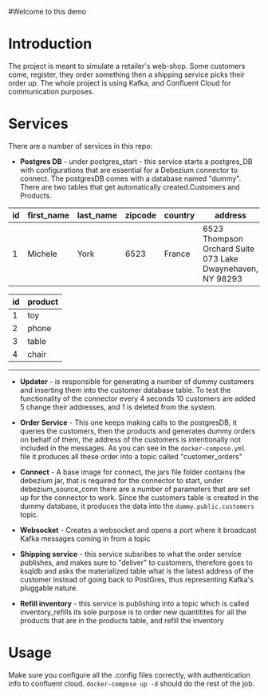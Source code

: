 #Welcome to this demo
# Introduction
The project is meant to simulate a retailer's web-shop. Some customers come, register, they order something then a  shipping service picks their order up. The whole project is using Kafka, and Confluent Cloud for communication purposes. 
# Services
There are a number of services in this repo:
* **Postgres DB** - under postgres_start - this service starts a postgres_DB with configurations that are essential 
for a Debezium connector to connect. The postgresDB comes with a database named "dummy". There are two tables that get automatically created.Customers and Products.

| id      | first_name | last_name      | zipcode | country | address |
| ----------- | ----------- |------------ | ----------- | ------| -------|
| 1      | Michele       | York           | 6523        | France |  6523 Thompson Orchard Suite 073 Lake Dwaynehaven, NY 98293 |


| id      | product |
| ----------- | ----------- |
| 1      | toy       |
| 2   | phone      |
| 3 | table|
| 4 | chair |
***
* **Updater** - is responsible for generating a number of dummy customers and inserting them into the customer database table. To test the functionality of the connector every 4 seconds 10 customers are added 5 change their addresses, and 1 is deleted from the system.

* **Order Service** - This one keeps making calls to the postgresDB, it queries the customers, then the products  and generates dummy orders on behalf of them, the address of the customers is intentionally not included in the messages. As you can see in the `docker-compose.yml ` file it produces all these order into a topic called "customer_orders" 
* **Connect** - A base image for connect, the jars file folder contains the debezium jar, that is required for   the connector to start, under debezium_source_conn there are a number of parameters that are set up for the connector to work. Since the customers table is created in the dummy database, it produces the data into the `dummy.public.customers` topic. 
* **Websocket** - Creates a websocket and opens a port where it broadcast Kafka messages coming in from a topic 
* **Shipping service** - this service subsribes to what the order service publishes, and makes sure to "deliver"  to customers, therefore goes to ksqldb and asks the materialized table what is the latest address of the customer instead of going back to PostGres, thus representing Kafka's pluggable nature. 
* **Refill inventory** - this service is publishing into a topic which is called inventory_refills its sole purpose  is to order new quantitites for all the products that are in the products table, and refill the inventory

# Usage
Make sure you configure all the .config files correctly, with authentication info to confluent cloud.
`docker-compose up -d` should do the rest of the job. 